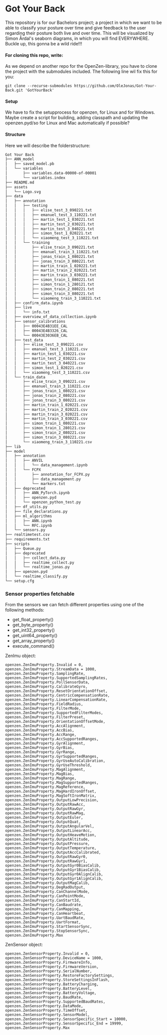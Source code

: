 # Got Your Back

This repository is for our Bachelors project; a project in which we want to be able to classify your posture over time and give feedback to the user regarding their posture both live and over time. This will be visualized by Simon Årdal's seaborn diagrams, in which you will find EVERYWHERE. Buckle up, this gonna be a wild ride!!!

#### For cloning this repo, write:

As we depend on another repo for the OpenZen-library, you have to clone the project with the submodules included. 
The following line wil fix this for you:

`git clone --recurse-submodules https://github.com/OleJonas/Got-Your-Back.git 'GotYourBack'`

#### Setup

We have to fix the setupprocess for openzen, for Linux and for Windows. Maybe create a script for building, adding classpath and updating the openzen.pyd/so for Linux and Mac automatically if possible?


#### Structure

Here we will describe the folderstructure:

```bash
Got Your Back
├── ANN_model
│   ├── saved_model.pb
│   └── variables
│       ├── variables.data-00000-of-00001
│       └── variables.index
├── README.md
├── assets
│   └── Logo.svg
├── data
│   ├── annotation
│   │   ├── testing
│   │   │   ├── elise_test_3_090221.txt
│   │   │   ├── emanuel_test_3_110221.txt
│   │   │   ├── martin_test_1_030221.txt
│   │   │   ├── martin_test_2_030221.txt
│   │   │   ├── martin_test_3_040221.txt
│   │   │   ├── simon_test_1_020221.txt
│   │   │   └── xiaomeng_test_3_110221.txt
│   │   └── training
│   │       ├── elise_train_3_090221.txt
│   │       ├── emanuel_train_3_110221.txt
│   │       ├── jonas_train_1_080221.txt
│   │       ├── jonas_train_3_080221.txt
│   │       ├── martin_train_1_020221.txt
│   │       ├── martin_train_2_020221.txt
│   │       ├── martin_train_3_030221.txt
│   │       ├── simon_train_1_080221.txt
│   │       ├── simon_train_1_280121.txt
│   │       ├── simon_train_2_080221.txt
│   │       ├── simon_train_3_080221.txt
│   │       └── xiaomeng_train_3_110221.txt
│   ├── confirm_data.ipynb
│   ├── live
│   │   └── info.txt
│   ├── overview_of_data_collection.ipynb
│   ├── sensor_calibrations
│   │   ├── 00043E4B31EE_CAL
│   │   ├── 00043E4B3326_CAL
│   │   └── 00043E3036EB_CAL
│   ├── test_data
│   │   ├── elise_test_3_090221.csv
│   │   ├── emanuel_test_3_110221.csv
│   │   ├── martin_test_1_030221.csv
│   │   ├── martin_test_2_030221.csv
│   │   ├── martin_test_3_040221.csv
│   │   ├── simon_test_1_020221.csv
│   │   └── xiaomeng_test_3_110221.csv
│   └── train_data
│       ├── elise_train_3_090221.csv
│       ├── emanuel_train_3_110221.csv
│       ├── jonas_train_1_080221.csv
│       ├── jonas_train_2_080221.csv
│       ├── jonas_train_3_080221.csv
│       ├── martin_train_1_020221.csv
│       ├── martin_train_2_020221.csv
│       ├── martin_train_3_020221.csv
│       ├── martin_train_3_030221.csv
│       ├── simon_train_1_080221.csv
│       ├── simon_train_1_280121.csv
│       ├── simon_train_2_080221.csv
│       ├── simon_train_3_080221.csv
│       └── xiaomeng_train_3_110221.csv
├── lib
├── model
│   ├── annotation
│   │   ├── ANVIL
│   │   │   └── data_management.ipynb
│   │   └── FCPX
│   │       ├── annotation_for_FCPX.py
│   │       ├── data_management.py
│   │       └── markers.txt
│   ├── deprecated
│   │   ├── ANN_PyTorch.ipynb
│   │   ├── openzen.pyd
│   │   └── openzen_python_test.py
│   ├── df_utils.py
│   ├── file_declarations.py
│   ├── ml_algorithms
│   │   ├── ANN.ipynb
│   │   └── RFC.ipynb
│   └── sensors.py
├── realtimetest.csv
├── requirements.txt
├── scripts
│   ├── Queue.py
│   ├── deprecated
│   │   ├── collect_data.py
│   │   ├── realtime_collect.py
│   │   └── realtime_jonas.py
│   ├── openzen.pyd
│   └── realtime_classify.py
└── setup.cfg
```

### Sensor properties fetchable

From the sensors we can fetch different properties using one of the following methods:
* get_float_property()
* get_byte_property()
* get_int32_property()
* get_uint64_property()
* get_array_property()
* execute_command()

ZenImu object:
```
openzen.ZenImuProperty.Invalid = 0,
openzen.ZenImuProperty.StreamData = 1000,
openzen.ZenImuProperty.SamplingRate,
openzen.ZenImuProperty.SupportedSamplingRates,
openzen.ZenImuProperty.PollSensorData,
openzen.ZenImuProperty.CalibrateGyro,
openzen.ZenImuProperty.ResetOrientationOffset,
openzen.ZenImuProperty.CentricCompensationRate,
openzen.ZenImuProperty.LinearCompensationRate,
openzen.ZenImuProperty.FieldRadius,
openzen.ZenImuProperty.FilterMode,
openzen.ZenImuProperty.SupportedFilterModes,
openzen.ZenImuProperty.FilterPreset,
openzen.ZenImuProperty.OrientationOffsetMode,
openzen.ZenImuProperty.AccAlignment,
openzen.ZenImuProperty.AccBias,
openzen.ZenImuProperty.AccRange,
openzen.ZenImuProperty.AccSupportedRanges,
openzen.ZenImuProperty.GyrAlignment,
openzen.ZenImuProperty.GyrBias,
openzen.ZenImuProperty.GyrRange,
openzen.ZenImuProperty.GyrSupportedRanges,
openzen.ZenImuProperty.GyrUseAutoCalibration,
openzen.ZenImuProperty.GyrUseThreshold,
openzen.ZenImuProperty.MagAlignment,
openzen.ZenImuProperty.MagBias,
openzen.ZenImuProperty.MagRange,
openzen.ZenImuProperty.MagSupportedRanges,
openzen.ZenImuProperty.MagReference,
openzen.ZenImuProperty.MagHardIronOffset,
openzen.ZenImuProperty.MagSoftIronMatrix,
openzen.ZenImuProperty.OutputLowPrecision,
openzen.ZenImuProperty.OutputRawAcc,
openzen.ZenImuProperty.OutputRawGyr,
openzen.ZenImuProperty.OutputRawMag,
openzen.ZenImuProperty.OutputEuler,
openzen.ZenImuProperty.OutputQuat,
openzen.ZenImuProperty.OutputAngularVel,
openzen.ZenImuProperty.OutputLinearAcc,
openzen.ZenImuProperty.OutputHeaveMotion,
openzen.ZenImuProperty.OutputAltitude,
openzen.ZenImuProperty.OutputPressure,
openzen.ZenImuProperty.OutputTemperature,
openzen.ZenImuProperty.OutputAccCalibrated,
openzen.ZenImuProperty.OutputRawGyr0,
openzen.ZenImuProperty.OutputRawGyr1,
openzen.ZenImuProperty.OutputGyr0BiasCalib,
openzen.ZenImuProperty.OutputGyr1BiasCalib,
openzen.ZenImuProperty.OutputGyr0AlignCalib,
openzen.ZenImuProperty.OutputGyr1AlignCalib,
openzen.ZenImuProperty.OutputMagCalib,
openzen.ZenImuProperty.DegRadOutput,
openzen.ZenImuProperty.CanChannelMode,
openzen.ZenImuProperty.CanPointMode,
openzen.ZenImuProperty.CanStartId,
openzen.ZenImuProperty.CanBaudrate,
openzen.ZenImuProperty.CanMapping,
openzen.ZenImuProperty.CanHeartbeat,
openzen.ZenImuProperty.UartBaudRate,
openzen.ZenImuProperty.UartFormat,
openzen.ZenImuProperty.StartSensorSync,
openzen.ZenImuProperty.StopSensorSync,
openzen.ZenImuProperty.Max
```
ZenSensor object:
```
openzen.ZenSensorProperty.Invalid = 0,
openzen.ZenSensorProperty.DeviceName = 1000,
openzen.ZenSensorProperty.FirmwareInfo,
openzen.ZenSensorProperty.FirmwareVersion,
openzen.ZenSensorProperty.SerialNumber,
openzen.ZenSensorProperty.RestoreFactorySettings,
openzen.ZenSensorProperty.StoreSettingsInFlash,
openzen.ZenSensorProperty.BatteryCharging,
openzen.ZenSensorProperty.BatteryLevel,
openzen.ZenSensorProperty.BatteryVoltage,
openzen.ZenSensorProperty.BaudRate,
openzen.ZenSensorProperty.SupportedBaudRates,
openzen.ZenSensorProperty.DataMode,
openzen.ZenSensorProperty.TimeOffset,
openzen.ZenSensorProperty.SensorModel,
openzen.ZenSensorProperty.SensorSpecific_Start = 10000,
openzen.ZenSensorProperty.SensorSpecific_End = 19999,
openzen.ZenSensorProperty.Max
```
